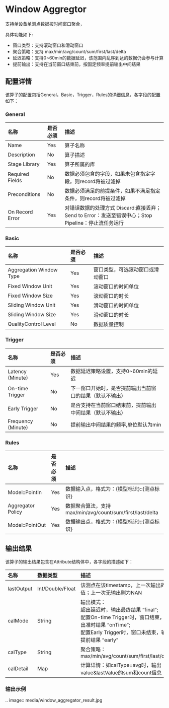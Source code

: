 # Window Aggregtor

支持单设备单测点数据按时间窗口聚合，

具体功能如下:
- 窗口类型：支持滚动窗口和滑动窗口
- 聚合策略：支持 max/min/avg/count/sum/first/last/delta
- 延迟策略：支持0~60min的数据延迟，该范围内乱序到达的数据仍会参与计算
- 提前输出：支持在当前窗口结束前，按固定频率提前输出中间结果

## 配置详情

该算子的配置包括General，Basic，Trigger，Rules的详细信息，各字段的配置如下：

### General

| 名称            | 是否必须 | 描述                                                                                                 |
|:----------------|:---------|:-----------------------------------------------------------------------------------------------------|
| Name            | Yes      | 算子名称                                                                                             |
| Description     | No       | 算子描述                                                                                             |
| Stage Library   | Yes      | 算子所属的库                                                                                         |
| Required Fields | No       | 数据必须包含的字段，如果未包含指定字段，则record将被过滤掉                                           |
| Preconditions   | No       | 数据必须满足的前提条件，如果不满足指定条件，则record将被过滤掉                                       |
| On Record Error | Yes      | 对错误数据的处理方式  Discard:直接丢弃；Send to Error：发送至错误中心；Stop Pipeline：停止流任务运行 |

### Basic

| 名称                    | 是否必须 | 描述                             |
|:------------------------|:---------|:---------------------------------|
| Aggregation Window Type | Yes      | 窗口类型，可选滚动窗口或滑动窗口 |
| Fixed Window Unit       | Yes      | 滚动窗口的时间单位               |
| Fixed Window Size       | Yes      | 滚动窗口的时长                   |
| Sliding Window Unit     | Yes      | 滑动窗口的时间单位               |
| Sliding Window Size     | Yes      | 滑动窗口的时长                   |
| QualityControl Level    | No       | 数据质量控制                     |

### Trigger

| 名称               | 是否必须 | 描述                                                     |
|:-------------------|:---------|:---------------------------------------------------------|
| Latency (Minute)   | Yes      | 数据延迟策略设置，支持0~60min的延迟                      |
| On-time Trigger    | No       | 下一窗口开始时，是否提前输出当前窗口的结果（默认不输出） |
| Early Trigger      | No       | 是否支持在当前窗口结束前，提前输出中间结果（默认不输出） |
| Frequency (Minute) | No       | 提前输出中间结果的频率,单位默认为min                     |

### Rules

| 名称              | 是否必须 | 描述                                                      |
|:------------------|:---------|:----------------------------------------------------------|
| Model::PointIn    | Yes      | 数据输入点，格式为：{模型标识}::{测点标识}                |
| Aggregator Policy | Yes      | 数据聚合算法，支持 max/min/avg/count/sum/first/last/delta |
| Model::PointOut   | Yes      | 数据输出点，格式为：{模型标识}::{测点标识}                |



## 输出结果

该算子的输出结果包含在Attribute结构体中，各字段的描述如下：

| 名称       | 数据类型         | 描述                                                                                                                                                                     |
|:-----------|:-----------------|:-------------------------------------------------------------------------------------------------------------------------------------------------------------------------|
| lastOutput | Int/Double/Float | 该测点在该timestamp，上一次输出的值；上一次无输出则为NAN                                                                                                                 |
| calMode    | String           | 输出模式：<br/>超出延迟时，输出最终结果 “final”; <br/>配置On-time Trigger时，窗口结束，输出准时结果 “onTime”; <br/>配置Early Trigger时，窗口未结束，输出提前结果 “early” |
| calType    | String           | 聚合策略：max/min/avg/count/sum/first/last/delta                                                                                                                         |
| calDetail  | Map              | 计算详情：如calType=avg时，输出value&lastValue的sum和count信息                                                                                                           |


### 输出示例

.. image:: media/window_aggregator_result.jpg

<!--end-->
